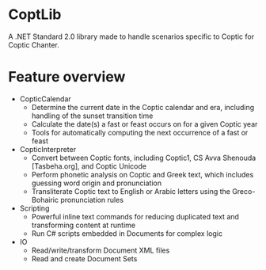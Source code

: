 # CoptLib
A .NET Standard 2.0 library made to handle scenarios specific to Coptic for Coptic Chanter.

# Feature overview
- CopticCalendar
    - Determine the current date in the Coptic calendar and era, including handling of the sunset transition time
    - Calculate the date(s) a fast or feast occurs on for a given Coptic year
    - Tools for automatically computing the next occurrence of a fast or feast
- CopticInterpreter
    - Convert between Coptic fonts, including Coptic1, CS Avva Shenouda [Tasbeha.org], and Coptic Unicode
    - Perform phonetic analysis on Coptic and Greek text, which includes guessing word origin and pronunciation
    - Transliterate Coptic text to English or Arabic letters using the Greco-Bohairic pronunciation rules
- Scripting
    - Powerful inline text commands for reducing duplicated text and transforming content at runtime
    - Run C# scripts embedded in Documents for complex logic
- IO
    - Read/write/transform Document XML files
    - Read and create Document Sets